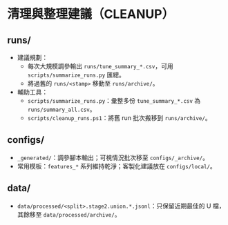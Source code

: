 ﻿# 清理與整理建議（CLEANUP）

## runs/
- 建議規劃：
  - 每次大規模調參輸出 `runs/tune_summary_*.csv`，可用 `scripts/summarize_runs.py` 匯總。
  - 將過舊的 `runs/<stamp>` 移動至 `runs/archive/`。
- 輔助工具：
  - `scripts/summarize_runs.py`：彙整多份 `tune_summary_*.csv` 為 `runs/summary_all.csv`。
  - `scripts/cleanup_runs.ps1`：將舊 run 批次搬移到 `runs/archive/`。

## configs/
- `_generated/`：調參腳本輸出；可視情況批次移至 `configs/_archive/`。
- 常用模板：`features_*` 系列維持乾淨；客製化建議放在 `configs/local/`。

## data/
- `data/processed/<split>.stage2.union.*.jsonl`：只保留近期最佳的 U 檔，其餘移至 `data/processed/archive/`。
